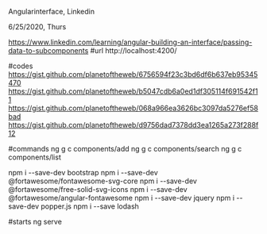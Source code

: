 Angularinterface, Linkedin 

6/25/2020, Thurs


https://www.linkedin.com/learning/angular-building-an-interface/passing-data-to-subcomponents
#url
http://localhost:4200/

#codes
https://gist.github.com/planetoftheweb/6756594f23c3bd6df6b637eb95345470
https://gist.github.com/planetoftheweb/b5047cdb6a0ed1df305114f691542f11
https://gist.github.com/planetoftheweb/068a966ea3626bc3097da5276ef58bad
https://gist.github.com/planetoftheweb/d9756dad7378dd3ea1265a273f288f12

#commands
ng g c components/add
ng g c components/search
ng g c components/list

npm i --save-dev bootstrap
npm i --save-dev @fortawesome/fontawesome-svg-core
npm i --save-dev @fortawesome/free-solid-svg-icons
npm i --save-dev @fortawesome/angular-fontawesome
npm i --save-dev jquery
npm i --save-dev popper.js
npm i --save lodash

#starts
ng serve
